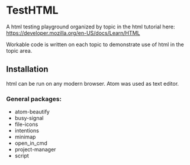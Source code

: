 # TestHTML

A html testing playground organized by topic in the html tutorial here: https://developer.mozilla.org/en-US/docs/Learn/HTML

Workable code is written on each topic to demonstrate use of html in the topic area.

## Installation

html can be run on any modern browser. Atom was used as text editor.

### General packages:

* atom-beautify
* busy-signal
* file-icons
* intentions
* minimap
* open_in_cmd
* project-manager
* script
